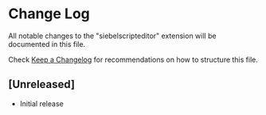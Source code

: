 # Change Log

All notable changes to the "siebelscripteditor" extension will be documented in this file.

Check [Keep a Changelog](http://keepachangelog.com/) for recommendations on how to structure this file.

## [Unreleased]

- Initial release